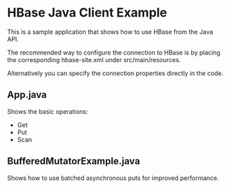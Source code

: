 # HBase Java Client Example
This is a sample application that shows how to use HBase from the Java API.

The recommended way to configure the connection to HBase is by placing the
corresponding hbase-site.xml under src/main/resources.

Alternatively you can specify the connection properties directly in the code.

## App.java
Shows the basic operations:
- Get
- Put
- Scan

## BufferedMutatorExample.java
Shows how to use batched asynchronous puts for improved performance.
